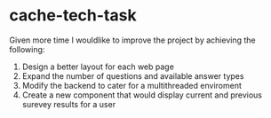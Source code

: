 # cache-tech-task
Given more time I wouldlike to improve the project by achieving the following:
1) Design a better layout for each web page
2) Expand the number of questions and available answer types
3) Modify the backend to cater for a multithreaded enviroment
4) Create a new component that would display current and previous surevey results for a user
